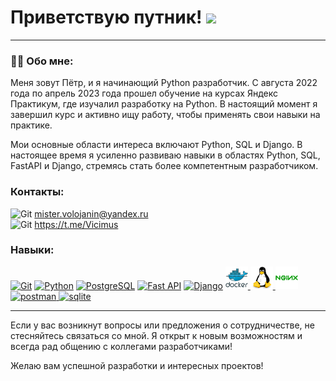 # Приветствую путник! ![](https://user-images.githubusercontent.com/18350557/176309783-0785949b-9127-417c-8b55-ab5a4333674e.gif) 

---

### :man_technologist: Обо мне:

Меня зовут Пётр, и я начинающий Python разработчик. С августа 2022 года по апрель 2023 года прошел обучение на курсах Яндекс Практикум, где изучалил разработку на Python. В настоящий момент я завершил курс и активно ищу работу, чтобы применять свои навыки на практике.

Мои основные области интереса включают Python, SQL и Django. В настоящее время я усиленно развиваю навыки в областях Python, SQL, FastAPI и Django, стремясь стать более компетентным разработчиком.

### Контакты:
<img src="https://upload.wikimedia.org/wikipedia/commons/thumb/5/58/Yandex_icon.svg/2048px-Yandex_icon.svg.png" width="17" height="17" alt="Git"> mister.volojanin@yandex.ru <br>
<img src="https://user-images.githubusercontent.com/49933115/139837223-bf23d3a9-4638-4e17-994a-ac8678d5f517.png" width="15" height="15" alt="Git"> https://t.me/Vicimus


### Навыки:

<p align="left">
<a href="https://git-scm.com/" target="_blank" rel="noreferrer"><img src="https://raw.githubusercontent.com/danielcranney/readme-generator/main/public/icons/skills/git-colored.svg" width="36" height="36" alt="Git" /></a>
<a href="https://www.python.org/" target="_blank" rel="noreferrer"><img src="https://raw.githubusercontent.com/danielcranney/readme-generator/main/public/icons/skills/python-colored.svg" width="36" height="36" alt="Python" /></a>
<a href="https://www.postgresql.org/" target="_blank" rel="noreferrer"><img src="https://raw.githubusercontent.com/danielcranney/readme-generator/main/public/icons/skills/postgresql-colored.svg" width="36" height="36" alt="PostgreSQL" /></a>
<a href="https://fastapi.tiangolo.com/" target="_blank" rel="noreferrer"><img src="https://raw.githubusercontent.com/danielcranney/readme-generator/main/public/icons/skills/fastapi-colored.svg" width="36" height="36" alt="Fast API" /></a>
<a href="https://www.djangoproject.com/" target="_blank" rel="noreferrer"><img src="https://raw.githubusercontent.com/danielcranney/readme-generator/main/public/icons/skills/django-colored.svg" width="36" height="36" alt="Django" /></a>
<a href="https://www.docker.com/" target="_blank" rel="noreferrer"> <img src="https://raw.githubusercontent.com/devicons/devicon/master/icons/docker/docker-original-wordmark.svg" alt="docker" width="36" height="36"/> </a> <a href="https://www.linux.org/" target="_blank" rel="noreferrer"> <img src="https://raw.githubusercontent.com/devicons/devicon/master/icons/linux/linux-original.svg" alt="linux" width="36" height="36"/> </a> <a href="https://www.nginx.com" target="_blank" rel="noreferrer"> <img src="https://raw.githubusercontent.com/devicons/devicon/master/icons/nginx/nginx-original.svg" alt="nginx" width="36" height="36"/> </a> <a href="https://postman.com" target="_blank" rel="noreferrer"> <img src="https://www.vectorlogo.zone/logos/getpostman/getpostman-icon.svg" alt="postman" width="36" height="36"/> </a> <a href="https://www.sqlite.org/" target="_blank" rel="noreferrer"> <img src="https://www.vectorlogo.zone/logos/sqlite/sqlite-icon.svg" alt="sqlite" width="36" height="36"/> </a>
</p>

---
Если у вас возникнут вопросы или предложения о сотрудничестве, не стесняйтесь связаться со мной. Я открыт к новым возможностям и всегда рад общению с коллегами разработчиками!

Желаю вам успешной разработки и интересных проектов!
